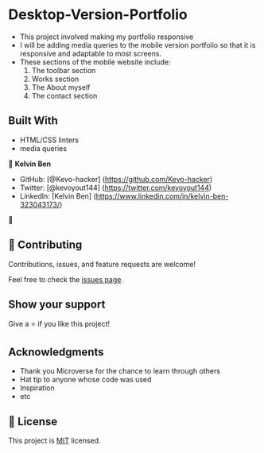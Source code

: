# Desktop-Version-Portfolio
- This project involved making my portfolio responsive
- I will be adding media queries to the mobile version portfolio so that it is responsive and adaptable to most screens.
- These sections of the mobile website include:
    1. The toolbar section
    2. Works section
    3. The About myself
    4. The contact section

## Built With

- HTML/CSS linters
- media queries



👤 **Kelvin Ben**

- GitHub: [@Kevo-hacker] (https://github.com/Kevo-hacker)
- Twitter: [@kevoyout144] (https://twitter.com/kevoyout144)
- LinkedIn: [Kelvin Ben] (https://www.linkedin.com/in/kelvin-ben-323043173/)

👤 

## 🤝 Contributing

Contributions, issues, and feature requests are welcome!

Feel free to check the [issues page](../../issues/).

## Show your support

Give a ⭐️ if you like this project!

## Acknowledgments
- Thank you Microverse for the chance to learn through others
- Hat tip to anyone whose code was used
- Inspiration
- etc

## 📝 License

This project is [MIT](./MIT.md) licensed.
